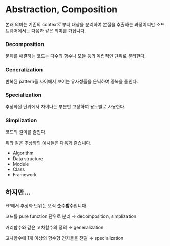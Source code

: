 # Abstraction, Composition

본래 의미는 기존의 context로부터 대상을 분리하여 본질을 추출하는 과정이지만 소프트웨어에서는 다음과 같은 의미를 가집니다.

### Decomposition

문제를 해결하는 코드는 다수의 함수나 모듈 등의 독립적인 단위로 분리한다.

### Generalization

반복된 pattern들 사이에서 보이는 유사성들을 은닉하여 중복을 줄인다.

### Specialization

추상화된 단위에서 차이나는 부분만 고정하여 용도별로 사용한다.

### Simplization

코드의 길이를 줄인다.

위와 같은 추상화의 예시들은 다음과 같습니다.

- Algorithm
- Data structure
- Module
- Class
- Framework

## 하지만...

FP에서 추상화 단위는 오직 **순수함수**입니다.

코드를 pure function 단위로 분리 ⇒ decomposition, simplization

커리함수와 같은 고차함수의 정의 ⇒ generalization

고차함수에 1개 이상의 함수형 인자들을 전달 ⇒ specialization
